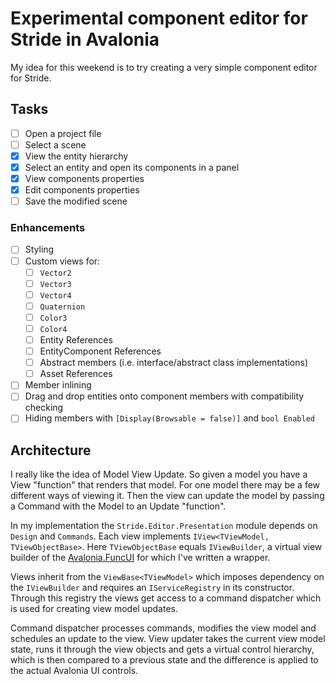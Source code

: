 # Experimental component editor for Stride in Avalonia

My idea for this weekend is to try creating a very simple component editor for Stride.

## Tasks

- [ ] Open a project file
- [ ] Select a scene
- [x] View the entity hierarchy
- [x] Select an entity and open its components in a panel
- [x] View components properties
- [x] Edit components properties
- [ ] Save the modified scene

### Enhancements

- [ ] Styling
- [ ] Custom views for:
    - [ ] `Vector2`
    - [ ] `Vector3`
    - [ ] `Vector4`
    - [ ] `Quaternion`
    - [ ] `Color3`
    - [ ] `Color4`
    - [ ] Entity References
    - [ ] EntityComponent References
    - [ ] Abstract members (i.e. interface/abstract class implementations)
    - [ ] Asset References
- [ ] Member inlining
- [ ] Drag and drop entities onto component members with compatibility checking
- [ ] Hiding members with `[Display(Browsable = false)]` and `bool Enabled`

## Architecture
I really like the idea of Model View Update. So given a model you have a View "function" that renders that model. For one model there may be a few different ways of viewing it. Then the view can update the model by passing a Command with the Model to an Update "function".

In my implementation the `Stride.Editor.Presentation` module depends on `Design` and `Commands`. Each view implements `IView<TViewModel, TViewObjectBase>`. Here `TViewObjectBase` equals `IViewBuilder`, a virtual view builder of the [Avalonia.FuncUI](https://github.com/AvaloniaCommunity/Avalonia.FuncUI) for which I've written a wrapper.

Views inherit from the `ViewBase<TViewModel>` which imposes dependency on the `IViewBuilder` and requires an `IServiceRegistry` in its constructor. Through this registry the views get access to a command dispatcher which is used for creating view model updates.

Command dispatcher processes commands, modifies the view model and schedules an update to the view. View updater takes the current view model state, runs it through the view objects and gets a virtual control hierarchy, which is then compared to a previous state and the difference is applied to the actual Avalonia UI controls.
